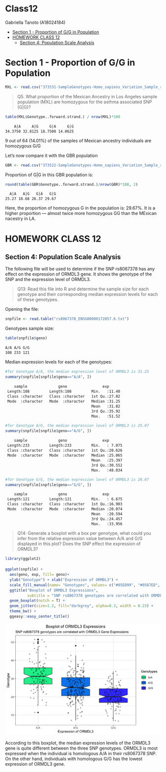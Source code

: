 # Class12
Gabriella Tanoto (A18024184)

- [Section 1 - Proportion of G/G in
  Population](#section-1---proportion-of-gg-in-population)
- [HOMEWORK CLASS 12](#homework-class-12)
  - [Section 4: Population Scale
    Analysis](#section-4-population-scale-analysis)

# Section 1 - Proportion of G/G in Population

``` r
MXL <- read.csv("373531-SampleGenotypes-Homo_sapiens_Variation_Sample_rs8067378.csv")
```

> Q5. What proportion of the Mexican Ancestry in Los Angeles sample
> population (MXL) are homozygous for the asthma associated SNP (G\|G)?

``` r
table(MXL$Genotype..forward.strand.) / nrow(MXL)*100
```


        A|A     A|G     G|A     G|G 
    34.3750 32.8125 18.7500 14.0625 

9 out of 64 (14.01%) of the samples of Mexican ancestry individuals are
homozygous G/G

Let’s now compare it with the GBR population

``` r
GBR <- read.csv("373522-SampleGenotypes-Homo_sapiens_Variation_Sample_rs8067378.csv")
```

Proportion of G\|G in this GBR population is:

``` r
round(table(GBR$Genotype..forward.strand.)/nrow(GBR)*100, 2)
```


      A|A   A|G   G|A   G|G 
    25.27 18.68 26.37 29.67 

Here, the proportion of homozygous G in the population is: 29.67%. It is
a higher proportion — almost twice more homozygous GG than the MExican
nacestry in LA.

# HOMEWORK CLASS 12

## Section 4: Population Scale Analysis

The following file will be used to determine if the SNP rs8067378 has
any effect on the expression of ORMDL3 gene. It shows the genotype of
the SNP and the expression level of ORMDL3.

> Q13: Read this file into R and determine the sample size for each
> genotype and their corresponding median expression levels for each of
> these genotypes.

Opening the file:

``` r
snpfile <- read.table("rs8067378_ENSG00000172057.6.txt")
```

Genotypes sample size:

``` r
table(snpfile$geno)
```


    A/A A/G G/G 
    108 233 121 

Median expression levels for each of the genotypes:

``` r
#for Genotype A/A, the median expression level of ORMDL3 is 31.25
summary(snpfile[snpfile$geno=="A/A", ])
```

        sample              geno                exp       
     Length:108         Length:108         Min.   :11.40  
     Class :character   Class :character   1st Qu.:27.02  
     Mode  :character   Mode  :character   Median :31.25  
                                           Mean   :31.82  
                                           3rd Qu.:35.92  
                                           Max.   :51.52  

``` r
#for Genotype A/G, the median expression level of ORMDL3 is 25.07
summary(snpfile[snpfile$geno=="A/G", ])
```

        sample              geno                exp        
     Length:233         Length:233         Min.   : 7.075  
     Class :character   Class :character   1st Qu.:20.626  
     Mode  :character   Mode  :character   Median :25.065  
                                           Mean   :25.397  
                                           3rd Qu.:30.552  
                                           Max.   :48.034  

``` r
#for Genotype G/G, the median expression level of ORMDL3 is 20.07
summary(snpfile[snpfile$geno=="G/G", ])
```

        sample              geno                exp        
     Length:121         Length:121         Min.   : 6.675  
     Class :character   Class :character   1st Qu.:16.903  
     Mode  :character   Mode  :character   Median :20.074  
                                           Mean   :20.594  
                                           3rd Qu.:24.457  
                                           Max.   :33.956  

> Q14: Generate a boxplot with a box per genotype, what could you infer
> from the relative expression value between A/A and G/G displayed in
> this plot? Does the SNP effect the expression of ORMDL3?

``` r
library(ggplot2)

ggplot(snpfile) +
  aes(geno, exp, fill= geno)+
  ylab("Genotype") + xlab("Expression of ORMDL3") +
  scale_fill_manual(name= "Genotypes", values= c("#05ED99", "#0587ED", "#4149FB"))+
  ggtitle("Boxplot of ORMDL3 Expressions", 
          subtitle = "SNP rs8067378 genotypes are correlated with ORMDL3 Gene Expressions")+
  geom_boxplot(notch = T) + 
  geom_jitter(size=1.2, fill="darkgrey", alpha=0.3, width = 0.23) +
  theme_bw() +
  ggeasy::easy_center_title() 
```

![](Class12_files/figure-commonmark/unnamed-chunk-10-1.png)

According to this boxplot, the median expression levels of the ORMDL3
gene is quite different between the three SNP genotypes. ORMDL3 is most
expressed when the individual is homologous A/A in their rs8067378 SNP.
On the other hand, individuals with homologous G/G has the lowest
expression of ORMDL3 gene.
